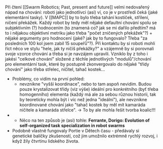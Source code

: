 Při čtení [[Swarm Robotics; Past, present and future]]
velmi nedovařený nápad na chování: roboti jako jednotlivci (asi) ví, co je v prostředí čeká (jaké elementární tasky). V [[MAPC]] by to bylo třeba tahání kostiček, střílení, ničení překážek. Každý robot by tedy měl nějaké defaultní chování spolu se subjektivním (?) hodnocením (to znamená co? jak se mi dařilo předtím? má to i nějakou objektivní metriku jako třeba "počet zničených překážek"?) + nějaké argumenty pro hodnocení (jaké? jak by to fungovalo? Třeba "za posledních 100 kol jsem zabil 15 soupeřů"?). Při kontaktu by si roboti mohli říct něco ve stylu "hele, jak ty ničíš překážky?" a vzájemně by si porovnali svoje vzorce chování a třeba si je navzájem upravili.  Vzniklo by z toho i jakési "celkové chování" složené z těchle jednotlivých "modulů"/chování pro elementární task, které by postupně zkonvergovalo do nějaké "třídy chování" jako třeba střelec, ničitel, tahač kostek... 
* Problémy, co vidím na první pohled: 
	* nevznikne "vyšší koordinace", nebo to tam aspoň nevidím. Budou pouze krystalizovat třídy (viz výše) ideální pro konkrétního (byť třeba homogenního) elementa (každý má ale za sebou různou historii, tak by teoreticky mohla být i víc než jedna "ideální"), ale nevznikne koordinované chování jako "tahač kostek by měl mít kamaráda ničitele a kamaráda střelce". -> To by ale mohla řešit tvorba koalic!!!
* * Něco na ten způsob je (asi) tohle: **Ferrante, Dorigo: Evolution of self-organized task specialization in robot  swarms**
* Podobně vlastně fungovaly Portie v Dětech času - předávaly si genetické balíčky zkušeností, což jim umožnilo extrémně rychlý rozvoj, i když žily čtvrtinu lidského života.